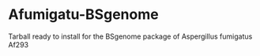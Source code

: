 # Afumigatu-BSgenome
Tarball ready to install for the BSgenome package of Aspergillus fumigatus Af293
